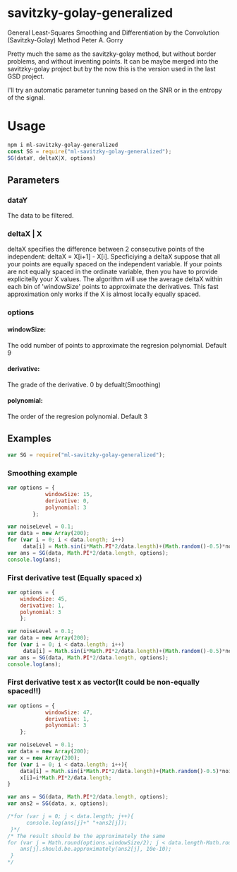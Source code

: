 # savitzky-golay-generalized
General Least-Squares Smoothing and Differentiation by the Convolution (Savitzky-Golay) Method Peter A. Gorry

Pretty much the same as the savitzky-golay method, but without border problems, and without inventing points.
It can be maybe merged into the savitzky-golay project but by the now this is the version used in the last GSD project.

I'll try an automatic parameter tunning based on the SNR or in the entropy of the signal.

# Usage

```js
npm i ml-savitzky-golay-generalized
const SG = require("ml-savitzky-golay-generalized");
SG(dataY, deltaX|X, options)
```

## Parameters

### dataY
The data to be filtered.

### deltaX | X
deltaX specifies the difference between 2 consecutive points of the independent: deltaX = X[i+1] - X[i]. Specficiying a deltaX suppose that all your points are equally spaced on the independent variable.
If your points are not equally spaced in the ordinate variable, then you have to provide explicitelly your X values. The algorithm will use the average deltaX within each bin of 'windowSize' points to approximate the derivatives. This fast approximation only works if the X is almost locally equally spaced.

### options
#### windowSize: 
The odd number of points to approximate the regresion polynomial. Default 9
#### derivative: 
The grade of the derivative. 0 by defualt(Smoothing)
#### polynomial: 
The order of the regresion polynomial. Default 3

## Examples

```js
var SG = require("ml-savitzky-golay-generalized");
```

### Smoothing example
```js
var options = {
            windowSize: 15,
            derivative: 0,
            polynomial: 3
        };

var noiseLevel = 0.1;
var data = new Array(200);
for (var i = 0; i < data.length; i++)
     data[i] = Math.sin(i*Math.PI*2/data.length)+(Math.random()-0.5)*noiseLevel;
var ans = SG(data, Math.PI*2/data.length, options);
console.log(ans);
```

### First derivative test (Equally spaced x)

```js
var options = {
    windowSize: 45,
    derivative: 1,
    polynomial: 3
    };

var noiseLevel = 0.1;
var data = new Array(200);
for (var i = 0; i < data.length; i++)
     data[i] = Math.sin(i*Math.PI*2/data.length)+(Math.random()-0.5)*noiseLevel;
var ans = SG(data, Math.PI*2/data.length, options);
console.log(ans);

```

### First derivative test x as vector(It could be non-equally spaced!!)

```js
var options = {
            windowSize: 47,
            derivative: 1,
            polynomial: 3
    };

var noiseLevel = 0.1;
var data = new Array(200);
var x = new Array(200);
for (var i = 0; i < data.length; i++){
    data[i] = Math.sin(i*Math.PI*2/data.length)+(Math.random()-0.5)*noiseLevel;
    x[i]=i*Math.PI*2/data.length;
}

var ans = SG(data, Math.PI*2/data.length, options);
var ans2 = SG(data, x, options);

/*for (var j = 0; j < data.length; j++){
      console.log(ans[j]+" "+ans2[j]);
 }*/
/* The result should be the approximately the same
for (var j = Math.round(options.windowSize/2); j < data.length-Math.round(options.windowSize/2); j++){
    ans[j].should.be.approximately(ans2[j], 10e-10);
 }
*/
```

